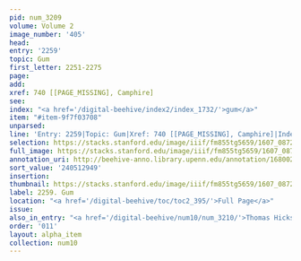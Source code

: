 ```yaml
---
pid: num_3209
volume: Volume 2
image_number: '405'
head:
entry: '2259'
topic: Gum
first_letter: 2251-2275
page:
add:
xref: 740 [[PAGE_MISSING], Camphire]
see:
index: "<a href='/digital-beehive/index2/index_1732/'>gum</a>"
item: "#item-9f7f03708"
unparsed:
line: 'Entry: 2259|Topic: Gum|Xref: 740 [[PAGE_MISSING], Camphire]|Index: gum|#item-9f7f03708'
selection: https://stacks.stanford.edu/image/iiif/fm855tg5659/1607_0872/299,2949,2942,476/full/0/default.jpg
full_image: https://stacks.stanford.edu/image/iiif/fm855tg5659/1607_0872/full/full/0/default.jpg
annotation_uri: http://beehive-anno.library.upenn.edu/annotation/1680024017393
sort_value: '240512949'
insertion:
thumbnail: https://stacks.stanford.edu/image/iiif/fm855tg5659/1607_0872/299,2949,600,180/250,/0/default.jpg
label: 2259. Gum
location: "<a href='/digital-beehive/toc/toc2_395/'>Full Page</a>"
issue:
also_in_entry: "<a href='/digital-beehive/num10/num_3210/'>Thomas Hicks</a>"
order: '011'
layout: alpha_item
collection: num10
---
```

